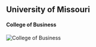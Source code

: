 ## University of Missouri

#### College of Business

![College of Business](https://mizzouadvantage.missouri.edu/wp-content/uploads/2015/10/MIZ-BIZ.jpg)

